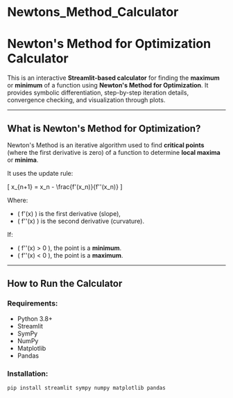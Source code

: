 # Newtons_Method_Calculator
# Newton's Method for Optimization Calculator

This is an interactive **Streamlit-based calculator** for finding the **maximum** or **minimum** of a function using **Newton's Method for Optimization**. It provides symbolic differentiation, step-by-step iteration details, convergence checking, and visualization through plots.

---

## What is Newton's Method for Optimization?

Newton's Method is an iterative algorithm used to find **critical points** (where the first derivative is zero) of a function to determine **local maxima** or **minima**.

It uses the update rule:

\[
x_{n+1} = x_n - \frac{f'(x_n)}{f''(x_n)}
\]

Where:
- \( f'(x) \) is the first derivative (slope),
- \( f''(x) \) is the second derivative (curvature).

If:
- \( f''(x) > 0 \), the point is a **minimum**.
- \( f''(x) < 0 \), the point is a **maximum**.

---

## How to Run the Calculator

### Requirements:
- Python 3.8+
- Streamlit
- SymPy
- NumPy
- Matplotlib
- Pandas

### Installation:
```bash
pip install streamlit sympy numpy matplotlib pandas
